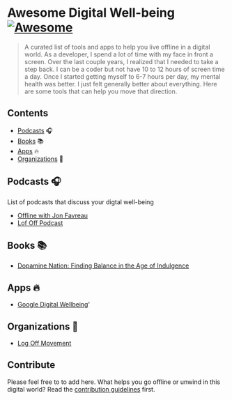 # Awesome Digital Well-being [![Awesome](https://awesome.re/badge.svg)](https://awesome.re)

> A curated list of tools and apps to help you live offline in a digital world. As a developer, I spend a lot of time with my face in front a screen. Over the last
couple years, I realized that I needed to take a step back. I can be a coder but not have 10 to 12 hours of screen time a day. Once I started getting myself to 6-7 hours
per day, my mental health was better. I just felt generally better about everything. Here are some tools that can help you move that direction.


## Contents

- [Podcasts](#podcasts) 🎧
- [Books](#books) 📚
- [Apps](#apps) 🔥
- [Organizations](#origanizations) 🏢


## Podcasts 🎧

List of podcasts that discuss your digtal well-being

- [Offline with Jon Favreau](https://crooked.com/podcast-series/offline/)
- [Lof Off Podcast](https://www.logoffmovement.org/podcast)


## Books 📚

- [Dopamine Nation: Finding Balance in the Age of Indulgence](https://www.amazon.com/Dopamine-Nation-Finding-Balance-Indulgence/dp/152474672X)

## Apps 🔥

- [Google Digital Wellbeing](https://wellbeing.google/)'

## Organizations 🏢

- [Log Off Movement](https://www.logoffmovement.org/)


## Contribute

Please feel free to to add here. What helps you go offline or unwind in this digital world? Read the [contribution guidelines](contributing.md) first.
